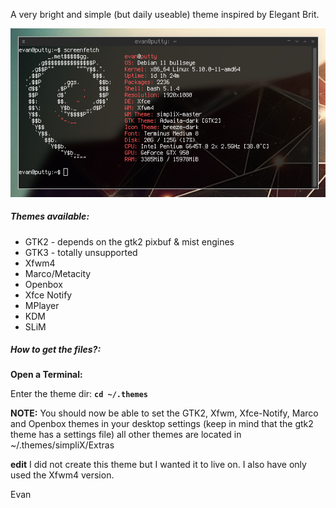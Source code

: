 
A very bright and simple (but daily useable) theme inspired by Elegant Brit.

![Preview](https://github.com/mcgoosh/simpliX-master/blob/main/sshot.png)

##### Themes available:

* GTK2 - depends on the gtk2 pixbuf & mist engines
* GTK3 - totally unsupported
* Xfwm4
* Marco/Metacity
* Openbox
* Xfce Notify
* MPlayer
* KDM
* SLiM

##### How to get the files?:

**Open a Terminal:**

Enter the theme dir: **`cd ~/.themes`**

**NOTE:**
You should now be able to set the GTK2, Xfwm, Xfce-Notify, Marco and Openbox themes in your
desktop settings (keep in mind that the gtk2 theme has a settings file) all other themes are located in ~/.themes/simpliX/Extras

**edit**
I did not create this theme but I wanted it to live on. I also have only used the Xfwm4 version.

Evan 

